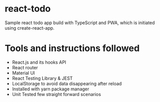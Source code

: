 # react-todo
Sample react todo app build with TypeScript and PWA, which is initiated using create-react-app. 


# Tools and instructions followed
- React.js and its hooks API
- React router
- Material UI
- React Testing Library & JEST
- LocalStorage to avoid data disappearing after reload 
- Installed with yarn package manager
- Unit Tested few straight forward scenarios